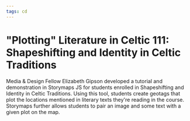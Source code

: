 ```yaml
---
tags: cd
---
```


# "Plotting" Literature in Celtic 111: Shapeshifting and Identity in Celtic Traditions

Media & Design Fellow Elizabeth Gipson developed a tutorial and demonstration in Storymaps JS for students enrolled in Shapeshifting and Identity in Celtic Traditions. Using this tool, students create geotags that plot the locations mentioned in literary texts they're reading in the course. Storymaps further allows students to pair an image and some text with a given plot on the map. 